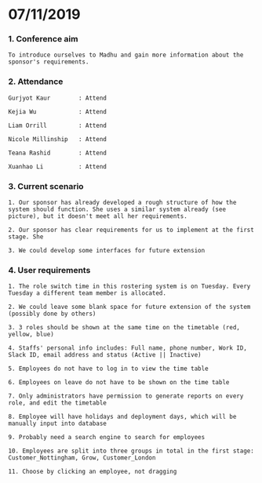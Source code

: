 # 07/11/2019

### 1. Conference aim

    To introduce ourselves to Madhu and gain more information about the sponsor's requirements.

### 2. Attendance

    Gurjyot Kaur        : Attend
    
    Kejia Wu            : Attend
    
    Liam Orrill         : Attend
    
    Nicole Millinship   : Attend
    
    Teana Rashid        : Attend
    
    Xuanhao Li          : Attend

### 3. Current scenario

    1. Our sponsor has already developed a rough structure of how the system should function. She uses a similar system already (see picture), but it doesn't meet all her requirements. 
    
    2. Our sponsor has clear requirements for us to implement at the first stage. She 
    
    3. We could develop some interfaces for future extension

### 4. User requirements

    1. The role switch time in this rostering system is on Tuesday. Every Tuesday a different team member is allocated. 
    
    2. We could leave some blank space for future extension of the system (possibly done by others)
    
    3. 3 roles should be shown at the same time on the timetable (red, yellow, blue)
    
    4. Staffs' personal info includes: Full name, phone number, Work ID, Slack ID, email address and status (Active || Inactive)
    
    5. Employees do not have to log in to view the time table
    
    6. Employees on leave do not have to be shown on the time table
    
    7. Only administrators have permission to generate reports on every role, and edit the timetable
    
    8. Employee will have holidays and deployment days, which will be manually input into database
    
    9. Probably need a search engine to search for employees
    
    10. Employees are split into three groups in total in the first stage: Customer_Nottingham, Grow, Customer_London
    
    11. Choose by clicking an employee, not dragging
